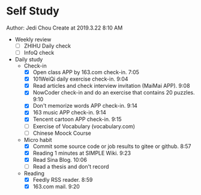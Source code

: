# Self Study

Author: Jedi Chou
Create at 2019.3.22 8:10 AM

* Weekly review
  -[ ] ZHIHU Daily check
  -[ ] InfoQ check

* Daily study
  * Check-in
    -[x] Open class APP by 163.com check-in. 7:05
    -[x] 101WeiQi daily exercise check-in. 9:04
    -[x] Read articles and check interview invitation (MaiMai APP). 9:08
    -[x] NowCoder check-in and do an exercise that contains 20 puzzles. 9:10
    -[x] Don't memorize words APP check-in. 9:14
    -[x] 163 music APP check-in. 9:14
    -[x] Tencent cartoon APP check-in. 9:15
    -[ ] Exercise of Vocabulary (vocabulary.com)
    -[ ] Chinese Moock Course

  * Micro habit
    -[x] Commit some source code or job results to gitee or github. 8:57
    -[x] Reading 1 minutes at SIMPLE Wiki. 9:23
    -[x] Read Sina Blog. 10:06
    -[ ] Read a thesis and don't record

  * Reading
    -[x] Feedly RSS reader. 8:59
    -[x] 163.com mail. 9:20
